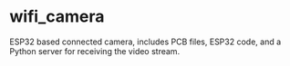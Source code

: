 # wifi_camera
ESP32 based connected camera, includes PCB files, ESP32 code, and a Python server for receiving the video stream.
